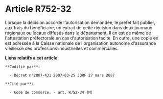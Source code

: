 # Article R752-32

Lorsque la décision accorde l'autorisation demandée, le préfet fait publier, aux frais du bénéficiaire, un extrait de cette
décision dans deux journaux régionaux ou locaux diffusés dans le département. Il en est de même de l'attestation préfectorale
en cas d'autorisation tacite. En outre, une copie en est adressée à la Caisse nationale de l'organisation autonome
d'assurance vieillesse des professions industrielles et commerciales.

**Liens relatifs à cet article**

	**Codifié par**:

	  - Décret n°2007-431 2007-03-25 JORF 27 mars 2007

	**Cité par**:

	  - Code de commerce. - art. R752-34 (M)
